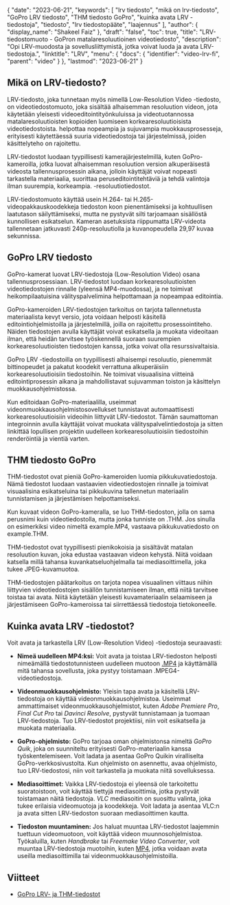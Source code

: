 {
  "date": "2023-06-21",
  "keywords": [
"lrv tiedosto",
"mikä on lrv-tiedosto",
"GoPro LRV tiedosto",
"THM tiedosto GoPro",
"kuinka avata LRV -tiedostoja",
"tiedosto",
"lrv tiedostopääte",
"laajennus"
],
  "author": {
    "display_name": "Shakeel Faiz"
},
  "draft": "false",
  "toc": true,
  "title": "LRV-tiedostomuoto - GoPron matalaresoluutioinen videotiedosto",
  "description": "Opi LRV-muodosta ja sovellusliittymistä, jotka voivat luoda ja avata LRV-tiedostoja.",
  "linktitle": "LRV",
  "menu": {
    "docs": {
      "identifier": "video-lrv-fi",
      "parent": "video"
}
},
  "lastmod": "2023-06-21"
}

## Mikä on LRV-tiedosto?

LRV-tiedosto, joka tunnetaan myös nimellä Low-Resolution Video -tiedosto, on videotiedostomuoto, joka sisältää alhaisemman resoluution videon, jota käytetään yleisesti videoeditointityönkuluissa ja videotuotannossa matalaresoluutioisten kopioiden luomiseen korkearesoluutioisista videotiedostoista. helpottaa nopeampia ja sujuvampia muokkausprosesseja, erityisesti käytettäessä suuria videotiedostoja tai järjestelmissä, joiden käsittelyteho on rajoitettu.

LRV-tiedostot luodaan tyypillisesti kamerajärjestelmillä, kuten GoPro-kameroilla, jotka luovat alhaisemman resoluution version alkuperäisestä videosta tallennusprosessin aikana, jolloin käyttäjät voivat nopeasti tarkastella materiaalia, suorittaa peruseditointitehtäviä ja tehdä valintoja ilman suurempia, korkeampia. -resoluutiotiedostot.

LRV-tiedostomuoto käyttää usein H.264- tai H.265-videopakkauskoodekkeja tiedoston koon pienentämiseksi ja kohtuullisen laatutason säilyttämiseksi, mutta ne pystyvät silti tarjoamaan sisällöstä kunnollisen esikatselun. Kameran asetuksista riippumatta LRV-videota tallennetaan jatkuvasti 240p-resoluutiolla ja kuvanopeudella 29,97 kuvaa sekunnissa.

## GoPro LRV tiedosto

GoPro-kamerat luovat LRV-tiedostoja (Low-Resolution Video) osana tallennusprosessiaan. LRV-tiedostot luodaan korkearesoluutioisten videotiedostojen rinnalle (yleensä MP4-muodossa), ja ne toimivat heikompilaatuisina välityspalvelimina helpottamaan ja nopeampaa editointia.

GoPro-kameroiden LRV-tiedostojen tarkoitus on tarjota tallennetusta materiaalista kevyt versio, jota voidaan helposti käsitellä editointiohjelmistoilla ja järjestelmillä, joilla on rajoitettu prosessointiteho. Näiden tiedostojen avulla käyttäjät voivat esikatsella ja muokata videoitaan ilman, että heidän tarvitsee työskennellä suoraan suurempien korkearesoluutioisten tiedostojen kanssa, jotka voivat olla resurssivaltaisia.

GoPro LRV -tiedostoilla on tyypillisesti alhaisempi resoluutio, pienemmät bittinopeudet ja pakatut koodekit verrattuna alkuperäisiin korkearesoluutioisiin tiedostoihin. Ne toimivat visuaalisina viitteinä editointiprosessin aikana ja mahdollistavat sujuvamman toiston ja käsittelyn muokkausohjelmistossa.

Kun editoidaan GoPro-materiaalilla, useimmat videonmuokkausohjelmistosovellukset tunnistavat automaattisesti korkearesoluutioisiin videoihin liittyvät LRV-tiedostot. Tämän saumattoman integroinnin avulla käyttäjät voivat muokata välityspalvelintiedostoja ja sitten linkittää lopullisen projektin uudelleen korkearesoluutioisiin tiedostoihin renderöintiä ja vientiä varten.

## THM tiedosto GoPro

THM-tiedostot ovat pieniä GoPro-kameroiden luomia pikkukuvatiedostoja. Nämä tiedostot luodaan vastaavien videotiedostojen rinnalle ja toimivat visuaalisina esikatseluina tai pikkukuvina tallennetun materiaalin tunnistamisen ja järjestämisen helpottamiseksi.

Kun kuvaat videon GoPro-kameralla, se luo THM-tiedoston, jolla on sama perusnimi kuin videotiedostolla, mutta jonka tunniste on .THM. Jos sinulla on esimerkiksi video nimeltä example.MP4, vastaava pikkukuvatiedosto on example.THM.

THM-tiedostot ovat tyypillisesti pienikokoisia ja sisältävät matalan resoluution kuvan, joka edustaa vastaavan videon kehystä. Niitä voidaan katsella millä tahansa kuvankatseluohjelmalla tai mediasoittimella, joka tukee JPEG-kuvamuotoa.

THM-tiedostojen päätarkoitus on tarjota nopea visuaalinen viittaus niihin liittyvien videotiedostojen sisällön tunnistamiseen ilman, että niitä tarvitsee toistaa tai avata. Niitä käytetään yleisesti kuvamateriaalin selaamiseen ja järjestämiseen GoPro-kameroissa tai siirrettäessä tiedostoja tietokoneelle.

## Kuinka avata LRV -tiedostot?

Voit avata ja tarkastella LRV (Low-Resolution Video) -tiedostoja seuraavasti:

- **Nimeä uudelleen MP4:ksi:** Voit avata ja toistaa LRV-tiedoston helposti nimeämällä tiedostotunnisteen uudelleen muotoon [.MP4](/video/mp4/) ja käyttämällä mitä tahansa sovellusta, joka pystyy toistamaan .MPEG4-videotiedostoja.

- **Videonmuokkausohjelmisto:** Yleisin tapa avata ja käsitellä LRV-tiedostoja on käyttää videonmuokkausohjelmistoa. Useimmat ammattimaiset videonmuokkausohjelmistot, kuten _Adobe Premiere Pro_, _Final Cut Pro_ tai _Davinci Resolve_, pystyvät tunnistamaan ja tuomaan LRV-tiedostoja. Tuo LRV-tiedostot projektiisi, niin voit esikatsella ja muokata materiaalia.

- **GoPro-ohjelmisto:** GoPro tarjoaa oman ohjelmistonsa nimeltä _GoPro Quik_, joka on suunniteltu erityisesti GoPro-materiaalin kanssa työskentelemiseen. Voit ladata ja asentaa GoPro Quikin viralliselta GoPro-verkkosivustolta. Kun ohjelmisto on asennettu, avaa ohjelmisto, tuo LRV-tiedostosi, niin voit tarkastella ja muokata niitä sovelluksessa.

- **Mediasoittimet:** Vaikka LRV-tiedostoja ei yleensä ole tarkoitettu suoratoistoon, voit käyttää tiettyjä mediasoittimia, jotka pystyvät toistamaan näitä tiedostoja. _VLC_ mediasoitin on suosittu valinta, joka tukee erilaisia videomuotoja ja koodekkeja. Voit ladata ja asentaa VLC:n ja avata sitten LRV-tiedoston suoraan mediasoittimen kautta.

- **Tiedoston muuntaminen:** Jos haluat muuntaa LRV-tiedostot laajemmin tuettuun videomuotoon, voit käyttää videon muunnosohjelmistoa. Työkaluilla, kuten _Handbrake_ tai _Freemake Video Converter_, voit muuntaa LRV-tiedostoja muotoihin, kuten [MP4](/video/mp4/), jotka voidaan avata useilla mediasoittimilla tai videonmuokkausohjelmistoilla.

## Viitteet
* [GoPro LRV- ja THM-tiedostot](https://shotkit.com/lrv-thm-file/)


